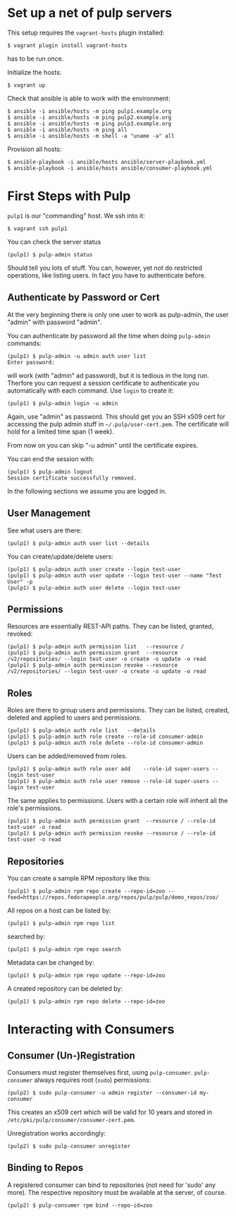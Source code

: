 Set up a net of pulp servers
============================

This setup requires the `vagrant-hosts` plugin installed:

    $ vagrant plugin install vagrant-hosts

has to be run once.

Initialize the hosts:

    $ vagrant up

Check that ansible is able to work with the environment:

    $ ansible -i ansible/hosts -m ping pulp1.example.org
    $ ansible -i ansible/hosts -m ping pulp2.example.org
    $ ansible -i ansible/hosts -m ping pulp3.example.org
    $ ansible -i ansible/hosts -m ping all
    $ ansible -i ansible/hosts -m shell -a "uname -a" all

Provision all hosts:

    $ ansible-playbook -i ansible/hosts ansible/server-playbook.yml
    $ ansible-playbook -i ansible/hosts ansible/consumer-playbook.yml


First Steps with Pulp
=====================

`pulp1` is our "commanding" host. We ssh into it:

    $ vagrant ssh pulp1

You can check the server status

    (pulp1) $ pulp-admin status

Should tell you lots of stuff. You can, however, yet not do restricted
operations, like listing users. In fact you have to authenticate
before.


Authenticate by Password or Cert
--------------------------------

At the very beginning there is only one user to work as pulp-admin,
the user "admin" with password "admin".

You can authenticate by password all the time when doing `pulp-admin`
commands:

    (pulp1) $ pulp-admin -u admin auth user list
    Enter password:

will work (with "admin" ad password), but it is tedious in the long
run. Therfore you can request a session certificate to authenticate
you automatically with each command. Use `login` to create it:

    (pulp1) $ pulp-admin login -u admin

Again, use "admin" as password. This should get you an SSH x509 cert
for accessing the pulp admin stuff in `~/.pulp/user-cert.pem`. The
certificate will hold for a limited time span (1 week).

From now on you can skip "-u admin" until the certificate expires.

You can end the session with:

    (pulp1) $ pulp-admin logout
    Session certificate successfully removed.

In the following sections we assume you are logged in.


User Management
---------------

See what users are there:

    (pulp1) $ pulp-admin auth user list --details

You can create/update/delete users:

    (pulp1) $ pulp-admin auth user create --login test-user
    (pulp1) $ pulp-admin auth user update --login test-user --name "Test User" -p
    (pulp1) $ pulp-admin auth user delete --login test-user


Permissions
-----------

Resources are essentially REST-API paths. They can be listed, granted,
revoked:

    (pulp1) $ pulp-admin auth permission list   --resource /
    (pulp1) $ pulp-admin auth permission grant  --resource /v2/repositories/ --login test-user -o create -o update -o read
    (pulp1) $ pulp-admin auth permission revoke --resource /v2/repositories/ --login test-user -o create -o update -o read


Roles
-----

Roles are there to group users and permissions. They can be listed,
created, deleted and applied to users and permissions.

    (pulp1) $ pulp-admin auth role list   --details
    (pulp1) $ pulp-admin auth role create --role-id consumer-admin
    (pulp1) $ pulp-admin auth role delete --role-id consumer-admin

Users can be added/removed from roles.

    (pulp1) $ pulp-admin auth role user add    --role-id super-users --login test-user
    (pulp1) $ pulp-admin auth role user remove --role-id super-users --login test-user

The same applies to permissions. Users with a certain role will
inherit all the role's permissions.

    (pulp1) $ pulp-admin auth permission grant  --resource / --role-id test-user -o read
    (pulp1) $ pulp-admin auth permission revoke --resource / --role-id test-user -o read


Repositories
------------

You can create a sample RPM repository like this:

    (pulp1) $ pulp-admin rpm repo create --repo-id=zoo --feed=https://repos.fedorapeople.org/repos/pulp/pulp/demo_repos/zoo/

All repos on a host can be listed by:

    (pulp1) $ pulp-admin rpm repo list

searched by:

    (pulp1) $ pulp-admin rpm repo search

Metadata can be changed by:

    (pulp1) $ pulp-admin rpm repo update --repo-id=zoo

A created repository can be deleted by:

    (pulp1) $ pulp-admin rpm repo delete --repo-id=zoo



Interacting with Consumers
==========================


Consumer (Un-)Registration
--------------------------

Consumers must register themselves first, using
`pulp-consumer`. `pulp-consumer` always requires root (`sudo`)
permissions:

    (pulp2) $ sudo pulp-consumer -u admin register --consumer-id my-consumer

This creates an x509 cert which will be valid for 10 years and stored
in `/etc/pki/pulp/consumer/consumer-cert.pem`.

Unregistration works accordingly:

    (pulp2) $ sudo pulp-consumer unregister


Binding to Repos
----------------

A registered consumer can bind to repositories (not need for 'sudo'
any more). The respective repository must be available at the server,
of course.

    (pulp2) $ pulp-consumer rpm bind --repo-id=zoo

